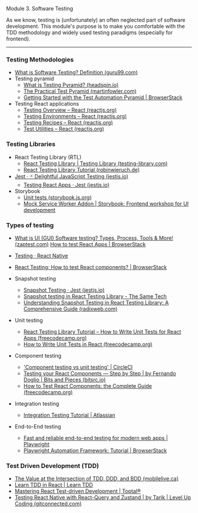 Module 3. Software Testing 

As we know, testing is (unfortunately) an often neglected part of software development. This module's purpose is to make you comfortable with the TDD methodology and widely used testing paradigms (especially for frontend). 

____

### Testing Methodologies
- [What is Software Testing? Definition (guru99.com)](https://www.guru99.com/software-testing-introduction-importance.html)
- Testing pyramid
	- [What is Testing Pyramid? (headspin.io)](https://www.headspin.io/blog/the-testing-pyramid-simplified-for-one-and-all)
	- [The Practical Test Pyramid (martinfowler.com)](https://martinfowler.com/articles/practical-test-pyramid.html)
	- [Getting Started with the Test Automation Pyramid | BrowserStack](https://www.browserstack.com/guide/testing-pyramid-for-test-automation)
- Testing React applications
	- [Testing Overview – React (reactjs.org)](https://legacy.reactjs.org/docs/testing.html)
	- [Testing Environments – React (reactjs.org)](https://legacy.reactjs.org/docs/testing-environments.html)
	- [Testing Recipes – React (reactjs.org)](https://legacy.reactjs.org/docs/testing-recipes.html)
	- [Test Utilities – React (reactjs.org)](https://legacy.reactjs.org/docs/test-utils.html)
### Testing Libraries

- React Testing Library (RTL)
	- [React Testing Library | Testing Library (testing-library.com)](https://testing-library.com/docs/react-testing-library/intro/)
	- [React Testing Library Tutorial (robinwieruch.de)](https://www.robinwieruch.de/react-testing-library/)
- [Jest · 🃏 Delightful JavaScript Testing (jestjs.io)](https://jestjs.io/)
	- [Testing React Apps · Jest (jestjs.io)](https://jestjs.io/docs/tutorial-react)
- Storybook
	- [Unit tests (storybook.js.org)](https://storybook.js.org/docs/react/writing-tests/stories-in-unit-tests)
	- [Mock Service Worker Addon | Storybook: Frontend workshop for UI development](https://storybook.js.org/addons/msw-storybook-addon)
### Types of testing

- [What is UI (GUI) Software testing? Types, Process, Tools & More! (zaptest.com)](https://www.zaptest.com/what-is-ui-software-testing-deep-dive-into-the-types-process-tools-implementation)
[How to test React Apps | BrowserStack](https://www.browserstack.com/guide/how-to-test-react-apps#:~:text=Since%20React%20Apps%20are%20made,and%20cross%20browser%20compatibility%20testing.)
- [Testing · React Native](https://reactnative.dev/docs/testing-overview)
- [React Testing: How to test React components? | BrowserStack](https://www.browserstack.com/guide/react-testing-tutorial)

- Snapshot testing
	- [Snapshot Testing · Jest (jestjs.io)](https://jestjs.io/docs/snapshot-testing)
	- [Snapshot testing in React Testing Library - The Same Tech](https://thesametech.com/snapshot-testing-in-rtl/)
	- [Understanding Snapshot Testing in React Testing Library: A Comprehensive Guide (radixweb.com)](https://radixweb.com/blog/snapshot-testing-in-react-testing-library)
- Unit testing
	- [React Testing Library Tutorial – How to Write Unit Tests for React Apps (freecodecamp.org)](https://www.freecodecamp.org/news/write-unit-tests-using-react-testing-library/)
	- [How to Write Unit Tests in React (freecodecamp.org)](https://www.freecodecamp.org/news/how-to-write-unit-tests-in-react/)
- Component testing
	- ['Component testing vs unit testing' | CircleCI](https://circleci.com/blog/component-vs-unit-testing/)
	- [Testing your React Components — Step by Step | by Fernando Doglio | Bits and Pieces (bitsrc.io)](https://blog.bitsrc.io/testing-your-react-components-step-by-step-2ce9c3b4f299)
	- [How to Test React Components: the Complete Guide (freecodecamp.org)](https://www.freecodecamp.org/news/testing-react-hooks/)
- Integration testing
	- [Integration Testing Tutorial | Atlassian](https://www.atlassian.com/devops/continuous-delivery-tutorials/integration-testing-tutorial-with-bitbucket-pipelines)
- End-to-End testing
	- [Fast and reliable end-to-end testing for modern web apps | Playwright](https://playwright.dev/)
	- [Playwright Automation Framework: Tutorial | BrowserStack](https://www.browserstack.com/guide/playwright-tutorial)
### Test Driven Development (TDD)

- [The Value at the Intersection of TDD, DDD, and BDD (mobilelive.ca)](https://www.mobilelive.ca/blog/value-of-tdd-bdd-ddd)
- [Learn TDD in React | Learn TDD](https://learntdd.in/react/)
- [Mastering React Test-driven Development | Toptal®](https://www.toptal.com/react/tdd-react-user-stories-to-development)
- [Testing React Native with React-Query and Zustand | by Tarik | Level Up Coding (gitconnected.com)](https://levelup.gitconnected.com/testing-react-native-with-react-query-and-zustand-d957c2a40b73)